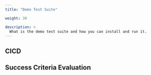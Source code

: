 ```yaml
---
title: "Demo Test Suite"

weight: 30

description: >
  What is the demo test suite and how you can install and run it.
---
```


## CICD

## Success Criteria Evaluation
